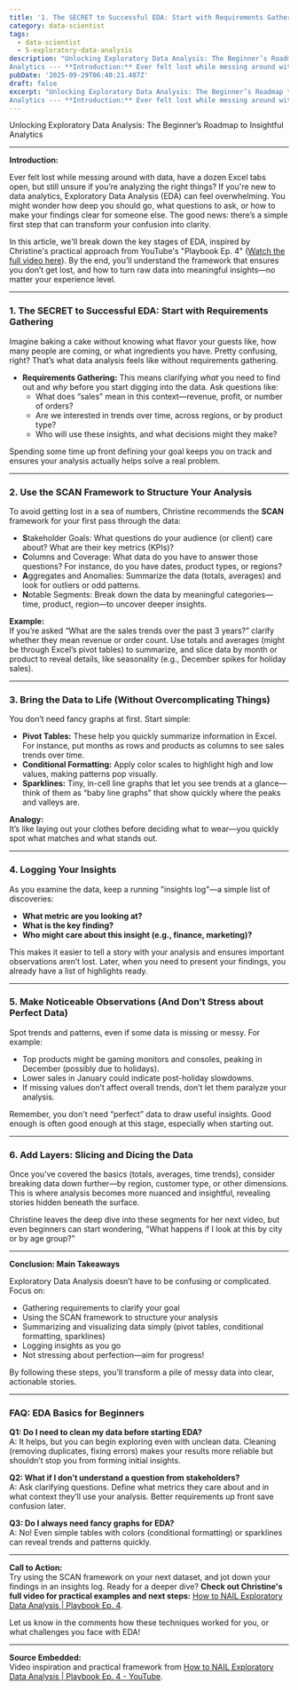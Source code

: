 ```yaml
---
title: '1. The SECRET to Successful EDA: Start with Requirements Gathering'
category: data-scientist
tags:
  - data-scientist
  - 5-exploratory-data-analysis
description: "Unlocking Exploratory Data Analysis: The Beginner’s Roadmap to Insightful
Analytics --- **Introduction:** Ever felt lost while messing around with dat..."
pubDate: '2025-09-29T06:40:21.487Z'
draft: false
excerpt: "Unlocking Exploratory Data Analysis: The Beginner’s Roadmap to Insightful
Analytics --- **Introduction:** Ever felt lost while messing around with dat..."
---
```


Unlocking Exploratory Data Analysis: The Beginner’s Roadmap to Insightful Analytics

---

**Introduction:**

Ever felt lost while messing around with data, have a dozen Excel tabs open, but still unsure if you’re analyzing the right things? If you're new to data analytics, Exploratory Data Analysis (EDA) can feel overwhelming. You might wonder how deep you should go, what questions to ask, or how to make your findings clear for someone else. The good news: there’s a simple first step that can transform your confusion into clarity.

In this article, we'll break down the key stages of EDA, inspired by Christine's practical approach from YouTube's "Playbook Ep. 4" ([Watch the full video here](https://www.youtube.com/watch?v=deS6lETubdU)). By the end, you’ll understand the framework that ensures you don’t get lost, and how to turn raw data into meaningful insights—no matter your experience level.

---

### 1. The SECRET to Successful EDA: Start with Requirements Gathering

Imagine baking a cake without knowing what flavor your guests like, how many people are coming, or what ingredients you have. Pretty confusing, right? That’s what data analysis feels like without requirements gathering.

- **Requirements Gathering:** This means clarifying *what* you need to find out and *why* before you start digging into the data. Ask questions like:
  - What does “sales” mean in this context—revenue, profit, or number of orders?
  - Are we interested in trends over time, across regions, or by product type?
  - Who will use these insights, and what decisions might they make?

Spending some time up front defining your goal keeps you on track and ensures your analysis actually helps solve a real problem.

---

### 2. Use the SCAN Framework to Structure Your Analysis

To avoid getting lost in a sea of numbers, Christine recommends the **SCAN** framework for your first pass through the data:

- **S**takeholder Goals: What questions do your audience (or client) care about? What are their key metrics (KPIs)?
- **C**olumns and Coverage: What data do you have to answer those questions? For instance, do you have dates, product types, or regions?
- **A**ggregates and Anomalies: Summarize the data (totals, averages) and look for outliers or odd patterns.
- **N**otable Segments: Break down the data by meaningful categories—time, product, region—to uncover deeper insights.

**Example:**  
If you’re asked “What are the sales trends over the past 3 years?” clarify whether they mean revenue or order count. Use totals and averages (might be through Excel’s pivot tables) to summarize, and slice data by month or product to reveal details, like seasonality (e.g., December spikes for holiday sales).

---

### 3. Bring the Data to Life (Without Overcomplicating Things)

You don’t need fancy graphs at first. Start simple:

- **Pivot Tables:** These help you quickly summarize information in Excel. For instance, put months as rows and products as columns to see sales trends over time.
- **Conditional Formatting:** Apply color scales to highlight high and low values, making patterns pop visually.
- **Sparklines:** Tiny, in-cell line graphs that let you see trends at a glance—think of them as “baby line graphs” that show quickly where the peaks and valleys are.

**Analogy:**  
It’s like laying out your clothes before deciding what to wear—you quickly spot what matches and what stands out.

---

### 4. Logging Your Insights

As you examine the data, keep a running "insights log"—a simple list of discoveries:

- **What metric are you looking at?**
- **What is the key finding?**
- **Who might care about this insight (e.g., finance, marketing)?**

This makes it easier to tell a story with your analysis and ensures important observations aren’t lost. Later, when you need to present your findings, you already have a list of highlights ready.

---

### 5. Make Noticeable Observations (And Don’t Stress about Perfect Data)

Spot trends and patterns, even if some data is missing or messy. For example:

- Top products might be gaming monitors and consoles, peaking in December (possibly due to holidays).
- Lower sales in January could indicate post-holiday slowdowns.
- If missing values don’t affect overall trends, don’t let them paralyze your analysis.

Remember, you don't need “perfect” data to draw useful insights. Good enough is often good enough at this stage, especially when starting out.

---

### 6. Add Layers: Slicing and Dicing the Data

Once you’ve covered the basics (totals, averages, time trends), consider breaking data down further—by region, customer type, or other dimensions. This is where analysis becomes more nuanced and insightful, revealing stories hidden beneath the surface.

Christine leaves the deep dive into these segments for her next video, but even beginners can start wondering, "What happens if I look at this by city or by age group?"

---

**Conclusion: Main Takeaways**

Exploratory Data Analysis doesn’t have to be confusing or complicated. Focus on:

- Gathering requirements to clarify your goal
- Using the SCAN framework to structure your analysis
- Summarizing and visualizing data simply (pivot tables, conditional formatting, sparklines)
- Logging insights as you go
- Not stressing about perfection—aim for progress!

By following these steps, you’ll transform a pile of messy data into clear, actionable stories.

---

### FAQ: EDA Basics for Beginners

**Q1: Do I need to clean my data before starting EDA?**  
A: It helps, but you can begin exploring even with unclean data. Cleaning (removing duplicates, fixing errors) makes your results more reliable but shouldn’t stop you from forming initial insights.

**Q2: What if I don’t understand a question from stakeholders?**  
A: Ask clarifying questions. Define what metrics they care about and in what context they’ll use your analysis. Better requirements up front save confusion later.

**Q3: Do I always need fancy graphs for EDA?**  
A: No! Even simple tables with colors (conditional formatting) or sparklines can reveal trends and patterns quickly.

---

**Call to Action:**  
Try using the SCAN framework on your next dataset, and jot down your findings in an insights log. Ready for a deeper dive? **Check out Christine's full video for practical examples and next steps:** [How to NAIL Exploratory Data Analysis | Playbook Ep. 4](https://www.youtube.com/watch?v=deS6lETubdU).

Let us know in the comments how these techniques worked for you, or what challenges you face with EDA!

---

**Source Embedded:**  
Video inspiration and practical framework from [How to NAIL Exploratory Data Analysis | Playbook Ep. 4 - YouTube](https://www.youtube.com/watch?v=deS6lETubdU).